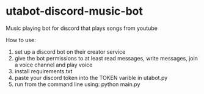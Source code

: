 # utabot-discord-music-bot
Music playing bot for discord that plays songs from youtube

How to use:

1. set up a discord bot on their creator service
2. give the bot permissions to at least read messages, write messages, join a voice channel and play voice
3. install requirements.txt
4. paste your discord token into the TOKEN varible in utabot.py
5. run from the command line using: python main.py
